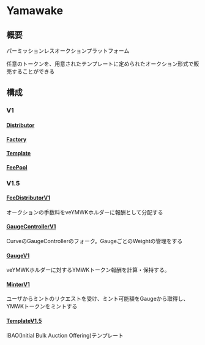 # Yamawake

## 概要

パーミッションレスオークションプラットフォーム

任意のトークンを、用意されたテンプレートに定められたオークション形式で販売することができる

## 構成

### V1

#### [Distributor](./Distributor/index.md)

#### [Factory](./Factory/index.md)

#### [Template](./Template/index.md)

#### [FeePool](./FeePool/index.md)

### V1.5

#### [FeeDistributorV1](./FeeDistributorV1/index.md)

オークションの手数料をveYMWKホルダーに報酬として分配する

#### [GaugeControllerV1](./GaugeControllerV1/index.md)

CurveのGaugeControllerのフォーク。GaugeごとのWeightの管理をする

#### [GaugeV1](./GaugeV1/index.md)

veYMWKホルダーに対するYMWKトークン報酬を計算・保持する。

#### [MinterV1](./MinterV1/index.md)

ユーザからミントのリクエストを受け、ミント可能額をGaugeから取得し、YMWKトークンをミントする

#### [TemplateV1.5](./Template/V1.5/index.md)

IBAO(Initial Bulk Auction Offering)テンプレート
